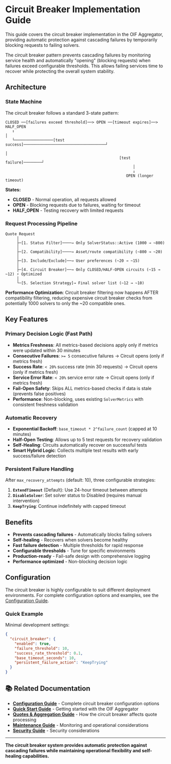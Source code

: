 # Circuit Breaker Implementation Guide

This guide covers the circuit breaker implementation in the OIF Aggregator, providing automatic protection against cascading failures by temporarily blocking requests to failing solvers.

The circuit breaker pattern prevents cascading failures by monitoring service health and automatically "opening" (blocking requests) when failures exceed configurable thresholds. This allows failing services time to recover while protecting the overall system stability.

## Architecture

### State Machine

The circuit breaker follows a standard 3-state pattern:

```
CLOSED ──[failures exceed threshold]──> OPEN ──[timeout expires]──> HALF_OPEN
   ↑                                                                    │
   └─────────────────[test success]────────────────────────────────────┘
                                                                        │
                                                  [test failure]────────┘
                                                        │
                                                        ↓
                                                     OPEN (longer timeout)
```

**States:**
- **CLOSED** - Normal operation, all requests allowed
- **OPEN** - Blocking requests due to failures, waiting for timeout
- **HALF_OPEN** - Testing recovery with limited requests

### Request Processing Pipeline

```
Quote Request
     │
     ├─[1. Status Filter]────→ Only SolverStatus::Active (1000 → ~800)
     │
     ├─[2. Compatibility]────→ Asset/route compatibility (~800 → ~20) 
     │
     ├─[3. Include/Exclude]──→ User preferences (~20 → ~15)
     │
     ├─[4. Circuit Breaker]──→ Only CLOSED/HALF-OPEN circuits (~15 → ~12) ⚡ Optimized
     │
     └─[5. Selection Strategy]→ Final solver list (~12 → ~10)
```

**Performance Optimization**: Circuit breaker filtering now happens AFTER compatibility filtering, reducing expensive circuit breaker checks from potentially 1000 solvers to only the ~20 compatible ones.

## Key Features

### Primary Decision Logic (Fast Path)

- **Metrics Freshness**: All metrics-based decisions apply only if metrics were updated within 30 minutes
- **Consecutive Failures**: `>= 5` consecutive failures → Circuit opens (only if metrics fresh)
- **Success Rate**: `< 20%` success rate (min 30 requests) → Circuit opens (only if metrics fresh) 
- **Service Error Rate**: `< 20%` service error rate → Circuit opens (only if metrics fresh)
- **Fail-Open Safety**: Skips ALL metrics-based checks if data is stale (prevents false positives)
- **Performance**: Non-blocking, uses existing `SolverMetrics` with consistent freshness validation

### Automatic Recovery

- **Exponential Backoff**: `base_timeout * 2^failure_count` (capped at 10 minutes)
- **Half-Open Testing**: Allows up to 5 test requests for recovery validation
- **Self-Healing**: Circuits automatically recover on successful tests
- **Smart Hybrid Logic**: Collects multiple test results with early success/failure detection

### Persistent Failure Handling

After `max_recovery_attempts` (default: 10), three configurable strategies:

1. **`ExtendTimeout`** (Default): Use 24-hour timeout between attempts
2. **`DisableSolver`**: Set solver status to Disabled (requires manual intervention)  
3. **`KeepTrying`**: Continue indefinitely with capped timeout

## Benefits

- **Prevents cascading failures** - Automatically blocks failing solvers
- **Self-healing** - Recovers when solvers become healthy  
- **Fast failure detection** - Multiple thresholds for rapid response
- **Configurable thresholds** - Tune for specific environments
- **Production-ready** - Fail-safe design with comprehensive logging
- **Performance optimized** - Non-blocking decision logic

## Configuration

The circuit breaker is highly configurable to suit different deployment environments. For complete configuration options and examples, see the [Configuration Guide](configuration.md).

### Quick Example

Minimal development settings:

```json
{
  "circuit_breaker": {
    "enabled": true,
    "failure_threshold": 10,
    "success_rate_threshold": 0.1,
    "base_timeout_seconds": 10,
    "persistent_failure_action": "KeepTrying"
  }
}
```

## 📚 Related Documentation

- **[Configuration Guide](configuration.md)** - Complete circuit breaker configuration options
- **[Quick Start Guide](quick-start.md)** - Getting started with the OIF Aggregator  
- **[Quotes & Aggregation Guide](quotes-and-aggregation.md)** - How the circuit breaker affects quote processing
- **[Maintenance Guide](maintenance.md)** - Monitoring and operational considerations
- **[Security Guide](security.md)** - Security considerations

---

**The circuit breaker system provides automatic protection against cascading failures while maintaining operational flexibility and self-healing capabilities.**
